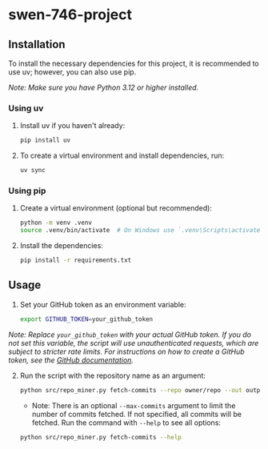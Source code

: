 # swen-746-project

## Installation
To install the necessary dependencies for this project, it is recommended to use uv; however, you can also use pip.

*Note: Make sure you have Python 3.12 or higher installed.*

### Using uv
1.  Install uv if you haven't already:
    ```bash
    pip install uv
    ```
2. To create a virtual environment and install dependencies, run:
    ```bash
    uv sync
    ```
### Using pip
1.  Create a virtual environment (optional but recommended):
    ```bash
    python -m venv .venv
    source .venv/bin/activate  # On Windows use `.venv\Scripts\activate`
    ```
2. Install the dependencies:
    ```bash
    pip install -r requirements.txt
    ```

## Usage
1. Set your GitHub token as an environment variable:
    ```bash
    export GITHUB_TOKEN=your_github_token
    ```
*Note: Replace `your_github_token` with your actual GitHub token. If you do not set this variable, the script will use unauthenticated requests, which are subject to stricter rate limits. For instructions on how to create a GitHub token, see the [GitHub documentation](https://docs.github.com/en/authentication/keeping-your-account-and-data-secure/creating-a-personal-access-token).*

2. Run the script with the repository name as an argument:
    ```bash
    python src/repo_miner.py fetch-commits --repo owner/repo --out output.csv
    ```
    - Note: There is an optional `--max-commits` argument to limit the number of commits fetched. If not specified, all commits will be fetched. Run the command with `--help` to see all options:
    ```bash
    python src/repo_miner.py fetch-commits --help
    ```